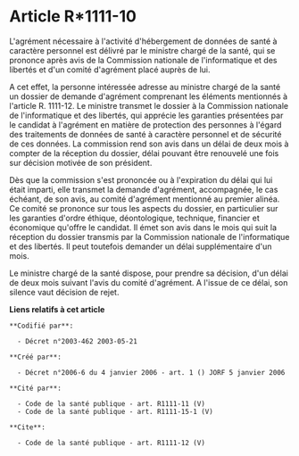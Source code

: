 # Article R*1111-10

L'agrément nécessaire à l'activité d'hébergement de données de santé à caractère personnel est délivré par le ministre chargé
de la santé, qui se prononce après avis de la Commission nationale de l'informatique et des libertés et d'un comité
d'agrément placé auprès de lui.

A cet effet, la personne intéressée adresse au ministre chargé de la santé un dossier de demande d'agrément comprenant les
éléments mentionnés à l'article R. 1111-12. Le ministre transmet le dossier à la Commission nationale de l'informatique et
des libertés, qui apprécie les garanties présentées par le candidat à l'agrément en matière de protection des personnes à
l'égard des traitements de données de santé à caractère personnel et de sécurité de ces données. La commission rend son avis
dans un délai de deux mois à compter de la réception du dossier, délai pouvant être renouvelé une fois sur décision motivée
de son président.

Dès que la commission s'est prononcée ou à l'expiration du délai qui lui était imparti, elle transmet la demande d'agrément,
accompagnée, le cas échéant, de son avis, au comité d'agrément mentionné au premier alinéa. Ce comité se prononce sur tous
les aspects du dossier, en particulier sur les garanties d'ordre éthique, déontologique, technique, financier et économique
qu'offre le candidat. Il émet son avis dans le mois qui suit la réception du dossier transmis par la Commission nationale de
l'informatique et des libertés. Il peut toutefois demander un délai supplémentaire d'un mois.

Le ministre chargé de la santé dispose, pour prendre sa décision, d'un délai de deux mois suivant l'avis du comité
d'agrément. A l'issue de ce délai, son silence vaut décision de rejet.

**Liens relatifs à cet article**

	**Codifié par**:

	  - Décret n°2003-462 2003-05-21

	**Créé par**:

	  - Décret n°2006-6 du 4 janvier 2006 - art. 1 () JORF 5 janvier 2006

	**Cité par**:

	  - Code de la santé publique - art. R1111-11 (V)
	  - Code de la santé publique - art. R1111-15-1 (V)

	**Cite**:

	  - Code de la santé publique - art. R1111-12 (V)
